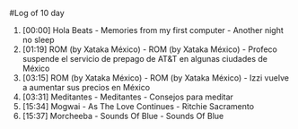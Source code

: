 #Log of 10 day

1. [00:00] Hola Beats - Memories from my first computer - Another night no sleep
1. [01:19] ROM (by Xataka México) - ROM (by Xataka México) - Profeco suspende el servicio de prepago de AT&T en algunas ciudades de México
1. [03:15] ROM (by Xataka México) - ROM (by Xataka México) - Izzi vuelve a aumentar sus precios en México
1. [03:31] Meditantes - Meditantes - Consejos para meditar
1. [15:34] Mogwai - As The Love Continues - Ritchie Sacramento
1. [15:37] Morcheeba - Sounds Of Blue - Sounds Of Blue
